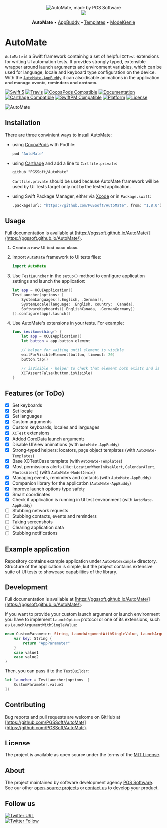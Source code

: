 <div align="center">
    <img src="assets/logo.png" alt="AutoMate, made by PGS Software" />
    <br />
    <img src="assets/made-with-love-by-PGS.png" />
    <p>
      <b>AutoMate</b> &bull;
      <a href="https://github.com/PGSSoft/AutoMate-AppBuddy">AppBuddy</a> &bull;
      <a href="https://github.com/PGSSoft/AutoMate-Templates">Templates</a> &bull;
      <a href="https://github.com/PGSSoft/AutoMate-ModelGenie">ModelGenie</a>
    </p>
</div>

# AutoMate

`AutoMate` is a Swift framework containing a set of helpful `XCTest` extensions for writing UI automation tests.
It provides strongly typed, extensible wrapper around launch arguments and environment variables, which can be used for language, locale and keyboard type configuration on the device.
With the [`AutoMate-AppBuddy`](https://github.com/PGSSoft/AutoMate-AppBuddy) it can also disable animations in the application and manage events, reminders and contacts.

[![Swift 5](https://img.shields.io/badge/Swift-5-orange.svg?style=flat)](https://swift.org)
[![Travis](https://img.shields.io/travis/PGSSoft/AutoMate.svg)](https://travis-ci.org/PGSSoft/AutoMate)
[![CocoaPods Compatible](https://img.shields.io/cocoapods/v/AutoMate.svg)](https://cocoapods.org/pods/AutoMate)
[![Documentation](https://img.shields.io/badge/docs-100%25-D15B45.svg?style=flat)](https://pgssoft.github.io/AutoMate/)
[![Carthage Compatible](https://img.shields.io/badge/Carthage-compatible-4BC51D.svg?style=flat)](https://github.com/Carthage/Carthage)
[![SwiftPM Compatible](https://img.shields.io/badge/SwiftPM-compatible-4BC51D.svg?style=flat)](https://github.com/apple/swift-package-manager)
[![Platform](https://img.shields.io/cocoapods/p/AutoMate.svg)](https://cocoapods.org/pods/AutoMate)
[![License](https://img.shields.io/github/license/PGSSoft/AutoMate.svg)](https://github.com/PGSSoft/AutoMate/blob/master/LICENSE)

![AutoMate](assets/AutoMate.gif)

## Installation

There are three convinient ways to install AutoMate:

* using [CocoaPods](https://cocoapods.org) with Podfile:

	```ruby
	pod 'AutoMate'
	```

* using [Carthage](https://github.com/Carthage/Carthage) and add a line to `Cartfile.private`:
	
	```
	github "PGSSoft/AutoMate"
	```

	`Cartfile.private` should be used because AutoMate framework will be used by UI Tests target only not by the tested application.

* using Swift Package Manager, either via [Xcode](https://developer.apple.com/documentation/xcode/adding_package_dependencies_to_your_app) or in `Package.swift`: 
	
	```swift
	.package(url: "https://github.com/PGSSoft/AutoMate", from: "1.8.0"),
	```

## Usage

Full documentation is available at [https://pgssoft.github.io/AutoMate/](https://pgssoft.github.io/AutoMate/).

1. Create a new UI test case class.
2. Import `AutoMate` framework to UI tests files:

    ```swift
    import AutoMate
    ```

3. Use `TestLauncher` in the `setup()` method to configure application settings and launch the application:

    ```swift
    let app = XCUIApplication()
    TestLauncher(options: [
        SystemLanguages([.English, .German]),
        SystemLocale(language: .English, country: .Canada),
        SoftwareKeyboards([.EnglishCanada, .GermanGermany])
    ]).configure(app).launch()
    ```

4. Use AutoMate's extensions in your tests. For example:

    ```swift
    func testSomething() {
        let app = XCUIApplication()
        let button = app.button.element

        // helper for waiting until element is visible
        waitForVisibleElement(button, timeout: 20)
        button.tap()

        // isVisible - helper to check that element both exists and is hittable
        XCTAssertFalse(button.isVisible)
    }
    ```

## Features (or ToDo)

- [x] Set keyboards
- [x] Set locale
- [x] Set languages
- [x] Custom arguments
- [x] Custom keyboards, locales and languages
- [x] `XCTest` extensions
- [x] Added CoreData launch arguments
- [x] Disable UIView animations (with `AutoMate-AppBuddy`)
- [x] Strong-typed helpers: locators, page object templates (with `AutoMate-Templates`)
- [x] Base XCTestCase template (with `AutoMate-Templates`)
- [x] Most permissions alerts (like: `LocationWhenInUseAlert`, `CalendarAlert`, `PhotosAlert`) (with `AutoMate-ModelGenie`)
- [x] Managing events, reminders and contacts (with `AutoMate-AppBuddy`)
- [x] Companion library for the application (`AutoMate-AppBuddy`)
- [x] Improve launch options type safety
- [x] Smart coordinates
- [x] Check if application is running in UI test environment (with `AutoMate-AppBuddy`)
- [ ] Stubbing network requests
- [ ] Stubbing contacts, events and reminders
- [ ] Taking screenshots
- [ ] Clearing application data
- [ ] Stubbing notifications

## Example application

Repository contains example application under `AutoMateExample` directory.
Structure of the application is simple, but the project contains extensive suite of UI tests to showcase capabilities of the library.

## Development

Full documentation is available at [https://pgssoft.github.io/AutoMate/](https://pgssoft.github.io/AutoMate/).

If you want to provide your custom launch argument or launch environment you have to implement `LaunchOption` protocol or one of its extensions, such as `LaunchArgumentWithSingleValue`:

```swift
enum CustomParameter: String, LaunchArgumentWithSingleValue, LaunchArgumentValue {
    var key: String {
        return "AppParameter"
    }
    case value1
    case value2
}
```

Then, you can pass it to the `TestBuilder`:

```swift
let launcher = TestLauncher(options: [
    CustomParameter.value1
])
```

## Contributing

Bug reports and pull requests are welcome on GitHub at [https://github.com/PGSSoft/AutoMate](https://github.com/PGSSoft/AutoMate).

## License

The project is available as open source under the terms of the [MIT License](http://opensource.org/licenses/MIT).

## About
The project maintained by software development agency [PGS Software](https://www.pgs-soft.com).
See our other [open-source projects](https://github.com/PGSSoft) or [contact us](https://www.pgs-soft.com/contact-us) to develop your product.

## Follow us

[![Twitter URL](https://img.shields.io/twitter/url/http/shields.io.svg?style=social)](https://twitter.com/intent/tweet?text=https://github.com/PGSSoft/AutoMate)  
[![Twitter Follow](https://img.shields.io/twitter/follow/pgssoftware.svg?style=social&label=Follow)](https://twitter.com/pgssoftware)
